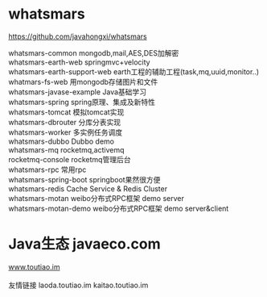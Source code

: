 # whatsmars
https://github.com/javahongxi/whatsmars

whatsmars-common mongodb,mail,AES,DES加解密<br />
whatsmars-earth-web springmvc+velocity<br />
whatsmars-earth-support-web earth工程的辅助工程(task,mq,uuid,monitor..)<br />
whatmars-fs-web 用mongodb存储图片和文件<br />
whatsmars-javase-example Java基础学习<br />
whatsmars-spring spring原理、集成及新特性<br />
whatsmars-tomcat 模拟tomcat实现<br />
whatsmars-dbrouter 分库分表实现<br />
whatsmars-worker 多实例任务调度<br />
whatsmars-dubbo Dubbo demo<br />
whatsmars-mq rocketmq,activemq<br />
rocketmq-console rocketmq管理后台<br />
whatsmars-rpc 常用rpc<br />
whatsmars-spring-boot springboot果然很方便<br />
whatsmars-redis Cache Service & Redis Cluster <br />
whatsmars-motan weibo分布式RPC框架 demo server <br />
whatsmars-motan-demo weibo分布式RPC框架 demo server&client <br />

# Java生态 javaeco.com
www.toutiao.im
<br /><br />
友情链接 laoda.toutiao.im kaitao.toutiao.im
